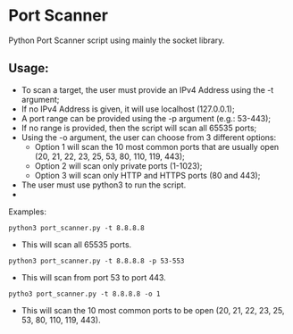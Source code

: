 # Port Scanner

Python Port Scanner script using mainly the socket library.


## Usage:

- To scan a target, the user must provide an IPv4 Address using the -t argument;
- If no IPv4 Address is given, it will use localhost (127.0.0.1);
- A port range can be provided using the -p argument (e.g.: 53-443);
- If no range is provided, then the script will scan all 65535 ports;
- Using the -o argument, the user can choose from 3 different options:
  - Option 1 will scan the 10 most common ports that are usually open (20, 21, 22, 23, 25, 53, 80, 110, 119, 443);
  - Option 2 will scan only private ports (1-1023);
  - Option 3 will scan only HTTP and HTTPS ports (80 and 443);
- The user must use python3 to run the script.
- 
Examples:
```
python3 port_scanner.py -t 8.8.8.8
```
- This will scan all 65535 ports.

```
python3 port_scanner.py -t 8.8.8.8 -p 53-553
```
- This will scan from port 53 to port 443.

```
pytho3 port_scanner.py -t 8.8.8.8 -o 1
```
- This will scan the 10 most common ports to be open (20, 21, 22, 23, 25, 53, 80, 110, 119, 443).

